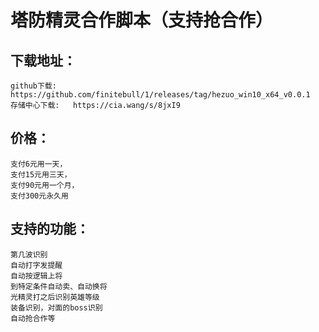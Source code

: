 塔防精灵合作脚本（支持抢合作）
==========================

下载地址：
---------------
    github下载:    https://github.com/finitebull/1/releases/tag/hezuo_win10_x64_v0.0.1
    存储中心下载:   https://cia.wang/s/8jxI9
  
价格：
-------------
    支付6元用一天，
    支付15元用三天，
    支付90元用一个月，
    支付300元永久用
  
支持的功能：
----------------
    第几波识别
    自动打字发提醒
    自动按逻辑上将
    到特定条件自动卖、自动换将
    光精灵打之后识别英雄等级
    装备识别，对面的boss识别
    自动抢合作等


